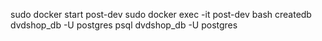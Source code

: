 sudo docker start post-dev
sudo docker exec -it post-dev bash
createdb dvdshop_db -U postgres
psql dvdshop_db -U postgres